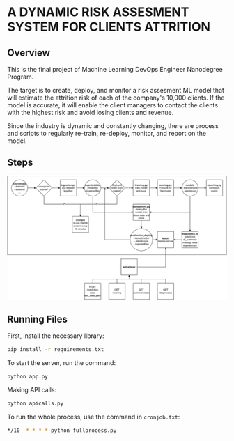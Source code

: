# A DYNAMIC RISK ASSESMENT SYSTEM FOR CLIENTS ATTRITION
## Overview
This is the final project of Machine Learning DevOps Engineer Nanodegree Program.

The target is to create, deploy, and monitor a risk assesment ML model that will estimate the attrition risk of each of the company's 10,000 clients. If the model is accurate, it will enable the client managers to contact the clients with the highest risk and avoid losing clients and revenue.

Since the industry is dynamic and constantly changing, there are process and scripts to regularly re-train, re-deploy, monitor, and report on the model.

## Steps
![](./AttritionRiskAssesmentSystem.png)

## Running Files
First, install the necessary library:
```bash
pip install -r requirements.txt
```
To start the server, run the command:
```bash
python app.py
```
Making API calls:
```bash
python apicalls.py
```
To run the whole process, use the command in `cronjob.txt`:
```bash
*/10  * * * * python fullprocess.py
```
